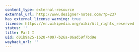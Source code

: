 ```yaml
---
content_type: external-resource
external_url: http://www.designer-notes.com/?p=237
has_external_license_warning: true
license: https://en.wikipedia.org/wiki/All_rights_reserved
status: ''
title: Part I
uid: d01b9a25-1620-4097-b26a-06ad59f7bd9e
wayback_url: ''
---
```

